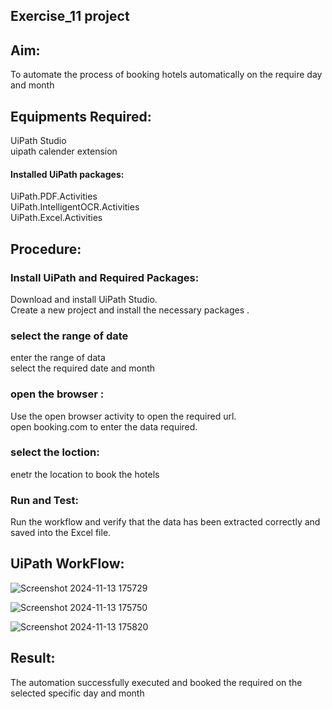 
## Exercise_11 project 

## Aim:

To automate the process of booking hotels automatically on the require day and month

## Equipments Required:

UiPath Studio<br>
uipath calender extension <br>



#### Installed UiPath packages:

UiPath.PDF.Activities<br>
UiPath.IntelligentOCR.Activities<br>
UiPath.Excel.Activities<br>

## Procedure:


### Install UiPath and Required Packages:

Download and install UiPath Studio.<br>
Create a new project and install the necessary packages .<br>


### select the range of date 

enter the range of data <br>
 select the required date and month<br>



### open the browser :

Use the open browser activity to open the required url.<br>
open booking.com to enter the data required.<br>


### select the loction:
enetr the location to book the hotels


### Run and Test:

Run the workflow and verify that the data has been extracted correctly and saved into the Excel file.


## UiPath WorkFlow:
![Screenshot 2024-11-13 175729](https://github.com/user-attachments/assets/ff5027a3-9de7-48f1-8059-56ea22a8703b)

![Screenshot 2024-11-13 175750](https://github.com/user-attachments/assets/f3152081-a2f4-499c-b97d-6d7581932d0f)

![Screenshot 2024-11-13 175820](https://github.com/user-attachments/assets/02c149f2-0ffb-4f2c-ba7c-d34ee809eca9)



## Result:

The automation successfully executed and booked the required on the selected specific day and month


